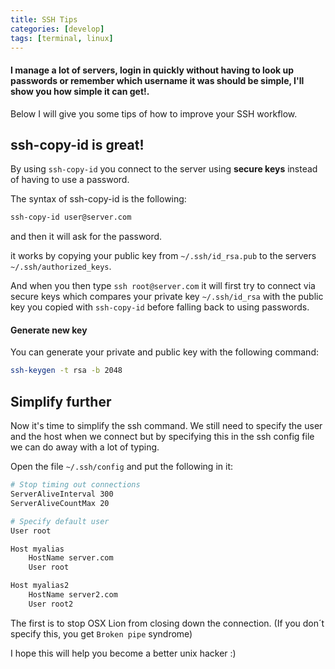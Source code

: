 ```yaml
---
title: SSH Tips
categories: [develop]
tags: [terminal, linux]
---
```

#### I manage a lot of servers, login in quickly without having to look up passwords or remember which username it was should be simple, I'll show you how simple it can get!.
Below I will give you some tips of how to improve your SSH workflow.

## ssh-copy-id is great!
By using `ssh-copy-id` you connect to the server using **secure keys** instead of having to use a password.

The syntax of ssh-copy-id is the following:
```bash
ssh-copy-id user@server.com
```

and then it will ask for the password.

it works by copying your public key from `~/.ssh/id_rsa.pub` to the servers `~/.ssh/authorized_keys`.

And when you then type `ssh root@server.com` it will first try to connect via secure keys which compares your private key `~/.ssh/id_rsa` with the public key you copied with `ssh-copy-id` before falling back to using passwords.

#### Generate new key
You can generate your private and public key with the following command:
```bash
ssh-keygen -t rsa -b 2048
```

## Simplify further
Now it's time to simplify the ssh command. We still need to specify the user and the host when we connect but by specifying this in the ssh config file we can do away with a lot of typing.

Open the file `~/.ssh/config` and put the following in it:

```bash
# Stop timing out connections
ServerAliveInterval 300
ServerAliveCountMax 20

# Specify default user
User root

Host myalias
	HostName server.com
	User root

Host myalias2
	HostName server2.com
	User root2
```

The first is to stop OSX Lion from closing down the connection. (If you don´t specify this, you get `Broken pipe` syndrome)

I hope this will help you become a better unix hacker :)
